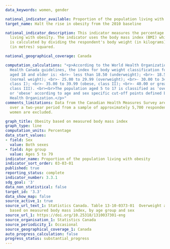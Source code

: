 ```yaml
---
data_keywords: women, gender

national_indicator_available: Proportion of the population living with obesity
target_name: Halt the rise in obesity from the 2010 baseline

national_indicator_description: This indicator measures the percentage of the population
  living with obesity. The indicator uses the body mass index (BMI) which
  is calculated by dividing the respondent's body weight (in kilograms) by their height
  (in metres) squared.

national_geographical_coverage: Canada

computation_calculations: "<p>According to the World Health Organization (WHO) and
  Health Canada guidelines, the index for body weight classification for the population
  aged 18 and older is: <br>- less than 18.50 (underweight); <br>- 18.50 to 24.99
  (normal weight); <br>- 25.00 to 29.99 (overweight); <br>- 30.00 to 34.99 (obese,
  class I); <br>- 35.00 to 39.99 (obese, class II); <br>- 40.00 or greater (obese,
  class III). <br><br>The population aged 5 to 17 is classified as 'overweight'
  or 'obese' according to age and sex specific cut-off points defined by the World
  Health Organization.</p>"
comments_limitations: Data from the Canadian Health Measures Survey are collected
  over a two-year period from a sample of approximately 5,700 respondents. Pregnant
  women are excluded.

graph_title: Obesity based on measured body mass index
graph_type: line
computation_units: Percentage
data_start_values:
- field: Sex
  value: Both sexes
- field: Age group
  value: Ages 5 to 79
indicator_name: Proportion of the population living with obesity
indicator_sort_order: 03-03-01
published: true
reporting_status: complete
indicator_number: 3.3.1
sdg_goal: '3'
data_non_statistical: false
target_id: '3.3'
data_show_map: false
source_active_1: true
source_url_text_1: Statistics Canada. Table 13-10-0373-01  Overweight and obesity
  based on measured body mass index, by age group and sex
source_url_1: https://doi.org/10.25318/1310037301-eng
source_organisation_1: Statistics Canada
source_periodicity_1: Occasional
source_geographical_coverage_1: Canada
auto_progress_calculation: false
progress_status: substantial_progress
---
```

